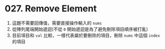 # 027. Remove Element

1. 這題不需要回傳值，需要直接操作輸入的 `nums`
2. 從陣列尾端開始遞迴(不從 `0` 開始遞迴是為了避免刪除項目順序被打亂)
3. 目前項目和 `val` 比較，一樣代表屬於要刪除的項目，刪除 `nums` 中這個 `index` 的項目
